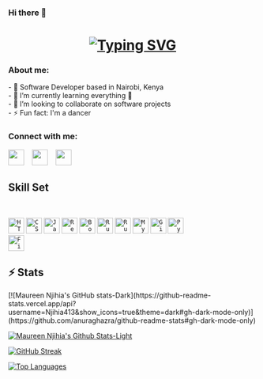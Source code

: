 ### Hi there 👋
<h1 align="center">
  <a href="https://git.io/typing-svg"><img src="https://readme-typing-svg.demolab.com?  font=Fira+Code&size=30&pause=1000&color=F73D61&center=true&vCenter=true&width=435&lines=Nice+to+see+you+👋;I'm+Maureen😊" alt="Typing SVG" />
  </a>
</h1>

<h3>About me:</h3>
- 🔭 Software Developer based in Nairobi, Kenya
<br>
- 🌱 I’m currently learning everything 🤣
<br>
- 👯 I’m looking to collaborate on software projects
<br>
- ⚡ Fun fact: I'm a dancer
<br>

<h3>Connect with me:</h3>
<a href="https://www.linkedin.com/in/maureen-njihia-9812931ab"><img height="32" width="32" src="https://cdn.simpleicons.org/linkedin/0A66C2" /></a>
 &nbsp;&nbsp;
<a href="mailto:developer.njihia@gmail.com"><img height="32" width="32" src="https://cdn.simpleicons.org/gmail/EA4335" /></a>
&nbsp;&nbsp;
<a href="https://twitter.com/Njihia413"><img height="32" width="32" src="https://cdn.simpleicons.org/twitter/1DA1F2" /></a>

<h2>Skill Set</h2><br>
<p>
<code><img title="HTML5" height="32" src="https://github.com/iamkibeh/HalemoGPA/raw/main/images/html5.svg"></code>
<code><img title="CSS3" height="32" src="https://img.icons8.com/color/512/css3.png"></code>
<code><img title="Javascript" height="32" src="https://img.icons8.com/color/512/javascript.png"></code>
<code><img title="React" height="32" src="https://github.com/Njihia413/Njihia413/assets/70540294/2f9f06b4-432e-44f8-9db4-1895c2681e27"></code>
<code><img title="Bootstrap" height="32" src="https://img.icons8.com/color/512/bootstrap.png"></code>
<code><img title="Ruby" height="32" src="https://img.icons8.com/color/512/ruby-programming-language.png"></code>
<code><img title="Ruby on Rails" height="32" src="https://img.icons8.com/windows/512/ruby-on-rails.png"></code>
<code><img title="MySQL" height="32" src="https://img.icons8.com/fluency/512/mysql-logo.png"></code>
<code><img title="Git" height="32" src="https://img.icons8.com/color/512/git.png"></code>
<code><img title="Python" height="32" src="https://github.com/Njihia413/Njihia413/assets/70540294/5d32bef0-3f0f-4b30-80d6-a846fcabc1e0">
</code>
<code><img title="Figma" height="32" src="https://github.com/Njihia413/Njihia413/assets/70540294/ce84b4cd-2376-4bf7-bd2d-bed53264590a"></code>
</p>

<h2>⚡ Stats</h2>
[![Maureen Njihia's GitHub stats-Dark](https://github-readme-stats.vercel.app/api?username=Njihia413&show_icons=true&theme=dark#gh-dark-mode-only)](https://github.com/anuraghazra/github-readme-stats#gh-dark-mode-only)

[![Maureen Njihia's Github Stats-Light](https://github-readme-stats.vercel.app/api?username=Njihia413&show_icons=true&theme=default#gh-light-mode-only)](https://github.com/anuraghazra/github-readme-stats#gh-light-mode-only)

[![GitHub Streak](http://github-readme-streak-stats.herokuapp.com?user=Njihia413&theme=dark&background=000000)](https://git.io/streak-stats)

[![Top Languages](https://github-readme-stats.vercel.app/api/top-langs/?username=Njihia413&layout=compact&theme=vision-friendly-dark)](https://github.com/anuraghazra/github-readme-stats)

<!--
**Njihia413/Njihia413** is a ✨ _special_ ✨ repository because its `README.md` (this file) appears on your GitHub profile.

Here are some ideas to get you started:


-->


